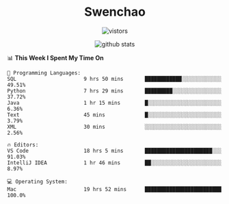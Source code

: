 <h1 align="center">Swenchao</h3>

<p align="center">
  <img src="https://visitor-badge.glitch.me/badge?page_id=Swenchao" alt="vistors" />
</p>

<p align="center">
  <img src="https://github-readme-stats.vercel.app/api?username=Swenchao&count_private=true&show_icons=true&theme=vue-dark&hide_title=true" alt="github stats" />
</p>

<!--START_SECTION:waka-->
📊 **This Week I Spent My Time On** 

```text
💬 Programming Languages: 
SQL                      9 hrs 50 mins       ████████████░░░░░░░░░░░░░   49.51% 
Python                   7 hrs 29 mins       █████████░░░░░░░░░░░░░░░░   37.72% 
Java                     1 hr 15 mins        █░░░░░░░░░░░░░░░░░░░░░░░░   6.36% 
Text                     45 mins             █░░░░░░░░░░░░░░░░░░░░░░░░   3.79% 
XML                      30 mins             ░░░░░░░░░░░░░░░░░░░░░░░░░   2.56%

🔥 Editors: 
VS Code                  18 hrs 5 mins       ██████████████████████░░░   91.03% 
IntelliJ IDEA            1 hr 46 mins        ██░░░░░░░░░░░░░░░░░░░░░░░   8.97%

💻 Operating System: 
Mac                      19 hrs 52 mins      █████████████████████████   100.0%

```


<!--END_SECTION:waka-->
